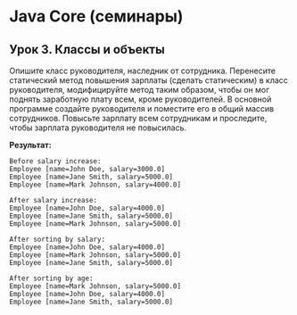 # Java Core (семинары)
## Урок 3. Классы и объекты

Опишите класс руководителя, наследник от сотрудника. Перенесите статический метод повышения зарплаты (сделать статическим) в класс руководителя, модифицируйте метод таким образом, чтобы он мог поднять заработную плату всем, кроме руководителей. В основной программе создайте руководителя и поместите его в общий массив сотрудников. Повысьте зарплату всем сотрудникам и проследите, чтобы зарплата руководителя не повысилась.




**Результат:**
```
Before salary increase:
Employee [name=John Doe, salary=3000.0]
Employee [name=Jane Smith, salary=5000.0]
Employee [name=Mark Johnson, salary=4000.0]

After salary increase:
Employee [name=John Doe, salary=4000.0]
Employee [name=Jane Smith, salary=5000.0]
Employee [name=Mark Johnson, salary=5000.0]

After sorting by salary:
Employee [name=John Doe, salary=4000.0]
Employee [name=Mark Johnson, salary=5000.0]
Employee [name=Jane Smith, salary=5000.0]

After sorting by age:
Employee [name=Mark Johnson, salary=5000.0]
Employee [name=John Doe, salary=4000.0]
Employee [name=Jane Smith, salary=5000.0]
```
